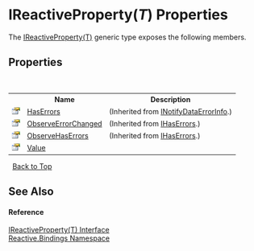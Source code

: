 # IReactiveProperty(*T*) Properties
 

The <a href="a82e5c15-094b-879a-d128-acd79a173d2f">IReactiveProperty(T)</a> generic type exposes the following members.


## Properties
&nbsp;<table><tr><th></th><th>Name</th><th>Description</th></tr><tr><td>![Public property](media/pubproperty.gif "Public property")</td><td><a href="http://msdn2.microsoft.com/en-us/library/ee652806" target="_blank">HasErrors</a></td><td> (Inherited from <a href="http://msdn2.microsoft.com/en-us/library/ee652637" target="_blank">INotifyDataErrorInfo</a>.)</td></tr><tr><td>![Public property](media/pubproperty.gif "Public property")</td><td><a href="9345ed27-9de3-7be2-8680-3caee6c80a37">ObserveErrorChanged</a></td><td> (Inherited from <a href="3ab69968-bf58-94c5-95be-00bf98f80a58">IHasErrors</a>.)</td></tr><tr><td>![Public property](media/pubproperty.gif "Public property")</td><td><a href="51ce4497-9887-4155-f6d1-a6ed4a6a99c3">ObserveHasErrors</a></td><td> (Inherited from <a href="3ab69968-bf58-94c5-95be-00bf98f80a58">IHasErrors</a>.)</td></tr><tr><td>![Public property](media/pubproperty.gif "Public property")</td><td><a href="2f668343-4d49-20cd-18ad-ba590b129007">Value</a></td><td /></tr></table>&nbsp;
<a href="#ireactiveproperty(*t*)-properties">Back to Top</a>

## See Also


#### Reference
<a href="a82e5c15-094b-879a-d128-acd79a173d2f">IReactiveProperty(T) Interface</a><br /><a href="c3971206-685a-088e-bb60-d89f59135b99">Reactive.Bindings Namespace</a><br />
